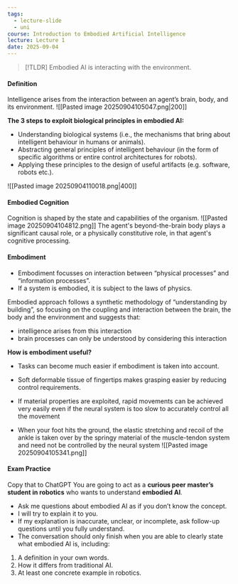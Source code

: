 ```yaml
---
tags:
  - lecture-slide
  - uni
course: Introduction to Embodied Artificial Intelligence
lecture: Lecture 1
date: 2025-09-04
---
```

>[!TLDR] Embodied AI is interacting with the environment.

#### Definition
Intelligence arises from the interaction between an agent’s brain, body, and its environment.
![[Pasted image 20250904105047.png|200]]

**The 3 steps to exploit biological principles in embodied AI:**
* Understanding biological systems (i.e., the mechanisms that bring about intelligent behaviour in humans or animals).
* Abstracting general principles of intelligent behaviour (in the form of specific algorithms or entire control architectures for robots).
* Applying these principles to the design of useful artifacts (e.g. software, robots etc.).

![[Pasted image 20250904110018.png|400]]

#### Embodied Cognition
Cognition is shaped by the state and capabilities of the organism.
![[Pasted image 20250904104812.png]]
The agent's beyond-the-brain body plays a significant causal role, or a physically constitutive role, in that
agent's cognitive processing.

#### Embodiment
* Embodiment focusses on interaction between “physical processes” and “information processes”.
* If a system is embodied, it is subject to the laws of physics.

Embodied approach follows a synthetic methodology of “understanding by building”, so focusing on the coupling and interaction between the brain, the body and the environment and suggests that:
* intelligence arises from this interaction
* brain processes can only be understood by considering this interaction

**How is embodiment useful?**
* Tasks can become much easier if embodiment is taken into account.
* Soft deformable tissue of fingertips makes grasping easier by reducing control requirements.

* If material properties are exploited, rapid movements can be achieved very easily even if the neural system is too slow to accurately control all the movement
* When your foot hits the ground, the elastic stretching and recoil of the ankle is taken over by the springy material of the muscle-tendon system and need not be controlled by the neural system
![[Pasted image 20250904105341.png]]


#### Exam Practice
Copy that to ChatGPT
You are going to act as a **curious peer master’s student in robotics** who wants to understand
**embodied AI**.
- Ask me questions about embodied AI as if you don’t know the concept.
- I will try to explain it to you.
- If my explanation is inaccurate, unclear, or incomplete, ask follow-up questions until you fully
understand.
- The conversation should only finish when you are able to clearly state what embodied AI is, including:
1. A definition in your own words.
2. How it differs from traditional AI.
3. At least one concrete example in robotics.